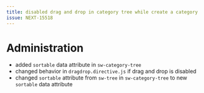 ```yaml
---
title: disabled drag and drop in category tree while create a category
issue: NEXT-15518
---
```

# Administration
* added `sortable` data attribute in `sw-category-tree`
* changed behavior in `dragdrop.directive.js` if drag and drop is disabled
* changed `sortable` attribute from `sw-tree` in `sw-category-tree` to new `sortable` data attribute 
